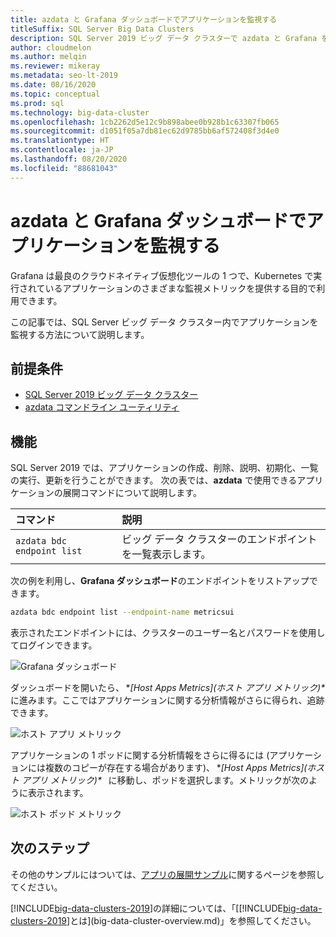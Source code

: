 ```yaml
---
title: azdata と Grafana ダッシュボードでアプリケーションを監視する
titleSuffix: SQL Server Big Data Clusters
description: SQL Server 2019 ビッグ データ クラスターで azdata と Grafana を利用し、アプリケーションを監視する
author: cloudmelon
ms.author: melqin
ms.reviewer: mikeray
ms.metadata: seo-lt-2019
ms.date: 08/16/2020
ms.topic: conceptual
ms.prod: sql
ms.technology: big-data-cluster
ms.openlocfilehash: 1cb2262d5e12c9b898abee0b928b1c63307fb065
ms.sourcegitcommit: d1051f05a7db81ec62d9785bb6af572408f3d4e0
ms.translationtype: HT
ms.contentlocale: ja-JP
ms.lasthandoff: 08/20/2020
ms.locfileid: "88681043"
---
```

# <a name="monitor-applications-with-azdata-and-grafana-dashboard"></a>azdata と Grafana ダッシュボードでアプリケーションを監視する

Grafana は最良のクラウドネイティブ仮想化ツールの 1 つで、Kubernetes で実行されているアプリケーションのさまざまな監視メトリックを提供する目的で利用できます。  

この記事では、SQL Server ビッグ データ クラスター内でアプリケーションを監視する方法について説明します。

## <a name="prerequisites"></a>前提条件

- [SQL Server 2019 ビッグ データ クラスター](deployment-guidance.md)
- [azdata コマンドライン ユーティリティ](deploy-install-azdata.md)

## <a name="capabilities"></a>機能

SQL Server 2019 では、アプリケーションの作成、削除、説明、初期化、一覧の実行、更新を行うことができます。 次の表では、**azdata** で使用できるアプリケーションの展開コマンドについて説明します。

|コマンド |説明 |
|:---|:---|
|`azdata bdc endpoint list` | ビッグ データ クラスターのエンドポイントを一覧表示します。 |


次の例を利用し、**Grafana ダッシュボード**のエンドポイントをリストアップできます。

```bash
azdata bdc endpoint list --endpoint-name metricsui 
```

表示されたエンドポイントには、クラスターのユーザー名とパスワードを使用してログインできます。 

![Grafana ダッシュボード](media/big-data-cluster-monitor-apps/grafana-dashboard-endpoint.png)


ダッシュボードを開いたら、 **[Host Apps Metrics]\(ホスト アプリ メトリック)\** に進みます。ここではアプリケーションに関する分析情報がさらに得られ、追跡できます。  

![ホスト アプリ メトリック](media/big-data-cluster-monitor-apps/host-apps-metrics.png)


アプリケーションの 1 ポッドに関する分析情報をさらに得るには (アプリケーションには複数のコピーが存在する場合があります)、 **[Host Apps Metrics]\(ホスト アプリ メトリック)\**   に移動し、ポッドを選択します。メトリックが次のように表示されます。  

![ホスト ポッド メトリック](media/big-data-cluster-monitor-apps/host-pods-metrics.png) 


## <a name="next-steps"></a>次のステップ

その他のサンプルにはついては、[アプリの展開サンプル](https://aka.ms/sql-app-deploy)に関するページを参照してください。

[!INCLUDE[big-data-clusters-2019](../includes/ssbigdataclusters-ss-nover.md)]の詳細については、「[[!INCLUDE[big-data-clusters-2019](../includes/ssbigdataclusters-ver15.md)]とは](big-data-cluster-overview.md)」を参照してください。

